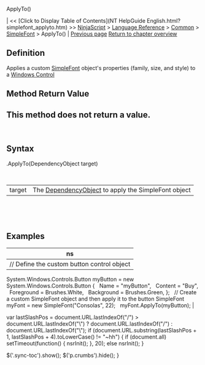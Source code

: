 ﻿










 


ApplyTo()







| &lt;&lt; [Click to Display Table of Contents](NT HelpGuide English.html?simplefont_applyto.htm) &gt;&gt;
 [NinjaScript](ninjascript.htm) &gt; [Language Reference](language_reference_wip.htm) &gt; [Common](common.htm) &gt; [SimpleFont](simplefont_class.htm) &gt;
ApplyTo() | [Previous page](simplefont_class.htm)
[Return to chapter overview](simplefont_class.htm)










Definition
----------


Applies a custom [SimpleFont](simplefont_class.htm) object's properties (family, size, and style) to a [Windows Control](https://msdn.microsoft.com/en-us/library/system.windows.controls.control(v=vs.110).aspx)



Method Return Value
-------------------


This method does not return a value.
------------------------------------


 


Syntax
------


<simplefont>.ApplyTo(DependencyObject target)


 




|  |  |
| --- | --- |
| target | The [DependencyObject](https://msdn.microsoft.com/en-us/library/system.windows.dependencyobject(v=vs.110).aspx) to apply the SimpleFont object |



 


 


Examples
--------




| ns |
| --- |
| // Define the custom button control object
System.Windows.Controls.Button myButton = new System.Windows.Controls.Button
{
   Name = "myButton",
   Content = "Buy",
   Foreground = Brushes.White,
   Background = Brushes.Green,
};
 
// Create a custom SimpleFont object and then apply it to the button
SimpleFont myFont = new SimpleFont("Consolas", 22);
 
myFont.ApplyTo(myButton); |






 
 var lastSlashPos = document.URL.lastIndexOf("/") &gt; document.URL.lastIndexOf("\\") ? document.URL.lastIndexOf("/") : document.URL.lastIndexOf("\\");
 if (document.URL.substring(lastSlashPos + 1, lastSlashPos + 4).toLowerCase() != "~hh") {
 if (document.all) setTimeout(function() {
 nsrInit();
 }, 20);
 else nsrInit();
 }
 
 
 $('.sync-toc').show();
 $('p.crumbs').hide();
 }
 
 
 



</simplefont>